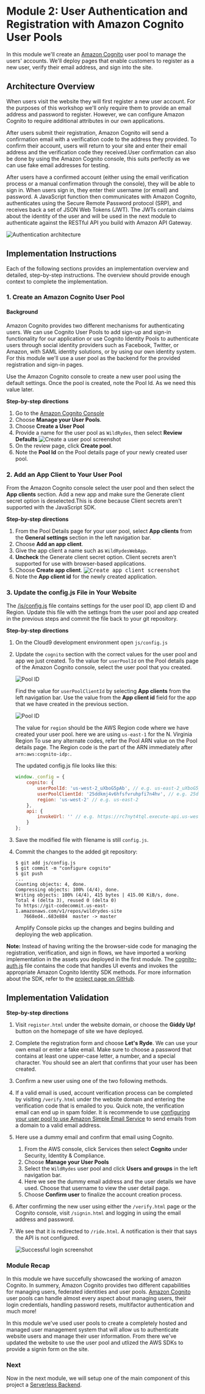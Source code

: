 # Module 2: User Authentication and Registration with Amazon Cognito User Pools

In this module we'll create an [Amazon Cognito][cognito] user pool to manage the users' accounts. We'll deploy pages that enable customers to register as a new user, verify their email address, and sign into the site.

## Architecture Overview

When users visit the website they will first register a new user account. For the purposes of this workshop we'll only require them to provide an email address and password to register. However, we can configure Amazon Cognito to require additional attributes in our own applications.

After users submit their registration, Amazon Cognito will send a confirmation email with a verification code to the address they provided. To confirm their account, users will return to your site and enter their email address and the verification code they received.User confirmation can also be done by using the Amazon Cognito console, this suits perfectly as we can use fake email addresses for testing.

After users have a confirmed account (either using the email verification process or a manual confirmation through the console), they will be able to sign in. When users sign in, they enter their username (or email) and password. A JavaScript function then communicates with Amazon Cognito, authenticates using the Secure Remote Password protocol (SRP), and receives back a set of JSON Web Tokens (JWT). The JWTs contain claims about the identity of the user and will be used in the next module to authenticate against the RESTful API you build with Amazon API Gateway.

![Authentication architecture](../images/authentication-architecture.png)

## Implementation Instructions

Each of the following sections provides an implementation overview and detailed, step-by-step instructions. The overview should provide enough context to complete the implementation.

### 1. Create an Amazon Cognito User Pool

#### Background

Amazon Cognito provides two different mechanisms for authenticating users. We can use Cognito User Pools to add sign-up and sign-in functionality for our application or use Cognito Identity Pools to authenticate users through social identity providers such as Facebook, Twitter, or Amazon, with SAML identity solutions, or by using our own identity system. For this module we'll use a user pool as the backend for the provided registration and sign-in pages.

Use the Amazon Cognito console to create a new user pool using the default settings. Once the pool is created, note the Pool Id. As we need this value later.

**Step-by-step directions**

1. Go to the [Amazon Cognito Console][cognito-console]
1. Choose **Manage your User Pools**.
1. Choose **Create a User Pool**
1. Provide a name for the user pool as `WildRydes`, then select **Review Defaults**
    ![Create a user pool screenshot](../images/create-a-user-pool.png)
1. On the review page, click **Create pool**.
1. Note the **Pool Id** on the Pool details page of your newly created user pool.

### 2. Add an App Client to Your User Pool

From the Amazon Cognito console select the user pool and then select the **App clients** section. Add a new app and make sure the Generate client secret option is deselected.This is done because Client secrets aren't supported with the JavaScript SDK. 

**Step-by-step directions**
1. From the Pool Details page for your user pool, select **App clients** from the **General settings** section in the left navigation bar.
1. Choose **Add an app client**.
1. Give the app client a name such as `WildRydesWebApp`.
1. **Uncheck** the Generate client secret option. Client secrets aren't supported for use with browser-based applications.
1. Choose **Create app client**.
   <kbd>![Create app client screenshot](../images/add-app.png)</kbd>
1. Note the **App client id** for the newly created application.

### 3. Update the config.js File in Your Website

The [/js/config.js][configjs] file contains settings for the user pool ID, app client ID and Region. Update this file with the settings from the user pool and app created in the previous steps and commit the file back to your git repository.

**Step-by-step directions**
1. On the Cloud9 development environment open `js/config.js`
1. Update the `cognito` section with the correct values for the user pool and app we just created.
    To the value for `userPoolId` on the Pool details page of the Amazon Cognito console, select the user pool that you created.

    ![Pool ID](../images/pool-id.png)

    Find the value for `userPoolClientId` by selecting **App clients** from the left navigation bar. Use the value from the **App client id** field for the app that we have created in the previous section.

    ![Pool ID](../images/client-id.png)

    The value for `region` should be the AWS Region code where we have created your user pool. here we are using `us-east-1` for the N. Virginia Region  To use any alternate codes, refer the Pool ARN value on the Pool details page. The Region code is the part of the ARN immediately after `arn:aws:cognito-idp:`.

    The updated config.js file looks like this:
    ```JavaScript
    window._config = {
        cognito: {
            userPoolId: 'us-west-2_uXboG5pAb', // e.g. us-east-2_uXboG5pAb
            userPoolClientId: '25ddkmj4v6hfsfvruhpfi7n4hv', // e.g. 25ddkmj4v6hfsfvruhpfi7n4hv
            region: 'us-west-2' // e.g. us-east-2
        },
        api: {
            invokeUrl: '' // e.g. https://rc7nyt4tql.execute-api.us-west-2.amazonaws.com/prod,
        }
    };
    ```
1. Save the modified file with filename is still `config.js`.
1. Commit the changes to the added git repository:
    ```
    $ git add js/config.js 
    $ git commit -m "configure cognito"
    $ git push
    ...
    Counting objects: 4, done.
    Compressing objects: 100% (4/4), done.
    Writing objects: 100% (4/4), 415 bytes | 415.00 KiB/s, done.
    Total 4 (delta 3), reused 0 (delta 0)
    To https://git-codecommit.us-east-1.amazonaws.com/v1/repos/wildrydes-site
       7668ed4..683e884  master -> master
    ```

    Amplify Console picks up the changes and begins building and deploying the web application.

**Note:** Instead of having writing the the browser-side code for managing the registration, verification, and sign in flows, we have imported a working implementation in the assets you deployed in the first module. The [cognito-auth.js](../1_StaticWebHosting/website/js/cognito-auth.js) file contains the code that handles UI events and invokes the appropriate Amazon Cognito Identity SDK methods. For more information about the SDK, refer to the [project page on GitHub](https://github.com/aws/amazon-cognito-identity-js).

## Implementation Validation

**Step-by-step directions**
1. Visit `register.html` under the website domain, or choose the **Giddy Up!** button on the homepage of site we have deployed.

1. Complete the registration form and choose **Let's Ryde**. We can use your own email or enter a fake email. Make sure to choose a password that contains at least one upper-case letter, a number, and a special character. You should see an alert that confirms that your user has been created.

1. Confirm a new user using one of the two following methods.

  1. If a valid email is used, account verification process can be completed by visiting `/verify.html` under the website domain and entering the verification code that is emailed to you. Quick note, the verification email can end up in spam folder. It is recommende to use [configuring your user pool to use Amazon Simple Email Service](http://docs.aws.amazon.com/cognito/latest/developerguide/cognito-user-pool-settings-message-customizations.html#cognito-user-pool-settings-ses-authorization-to-send-email) to send emails from a domain to a valid email address.

1. Here use a dummy email and confirm that email using Cognito.

    1. From the AWS console, click Services then select **Cognito** under Security, Identity & Compliance.
    1. Choose **Manage your User Pools**
    1. Select the `WildRydes` user pool and click **Users and groups** in the left navigation bar.
    1. Here we see the dummy email address and the user details we have used. Choose that username to view the user detail page.
    1. Choose **Confirm user** to finalize the account creation process.

1. After confirming the new user using either the `/verify.html` page or the Cognito console, visit `/signin.html` and logging in using the email address and password.
1. We see that it is redirected to `/ride.html`. A notification is their that says the API is not configured.

    ![Successful login screenshot](../images/successful-login.png)

### Module Recap

In this module we have succefully showcased the working of amazon Cognito.
In summery, Amazon Cognito provides two different capabilities for managing users, federated identities and user pools. [Amazon Cognito][cognito] user pools can handle almost every aspect about managing users, their login credentials, handling password resets, multifactor authentication and much more!

In this module we've used user pools to create a completely hosted and managed user management system that will allow us to authenticate website users and manage their user information. From there we've updated the website to use the user pool and utlized the AWS SDKs to provide a signin form on the site.

### Next

Now in the next module, we will setup one of the main component of this project a [Serverless Backend][serverless-backend].

[static-web-hosting]: ../1_StaticWebHosting/
[amplify-console]: https://aws.amazon.com/amplify/console/
[cognito]: https://aws.amazon.com/cognito/
[setup]: ../0_Setup/
[serverless-backend]: ../3_ServerlessBackend/
[cognito-console]: https://console.aws.amazon.com/cognito/home
[configjs]: ../1_StaticWebHosting/website/js/config.js
[jwt-decoder]: https://jwt.io/
